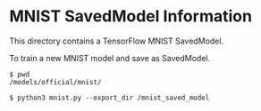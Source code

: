 # MNIST SavedModel Information

This directory contains a TensorFlow MNIST SavedModel.

To train a new MNIST model and save as SavedModel.

```
$ pwd
/models/official/mnist/

$ python3 mnist.py --export_dir /mnist_saved_model
```
